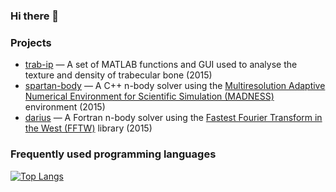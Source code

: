 ### Hi there 👋

### Projects
- [trab-ip](https://github.com/hsolleder/trab-ip) — A set of MATLAB functions and GUI used to analyse the texture and density of trabecular bone (2015)
- [spartan-body](https://github.com/hsolleder/spartan-body) — A C++ n-body solver using the [Multiresolution Adaptive Numerical Environment for Scientific Simulation (MADNESS)](https://github.com/m-a-d-n-e-s-s/madness) environment (2015)
- [darius](https://github.com/hsolleder/darius) — A Fortran n-body solver using the [Fastest Fourier Transform in the West (FFTW)](https://www.fftw.org/) library (2015)

### Frequently used programming languages

[![Top Langs](https://github-readme-stats.vercel.app/api/top-langs/?username=hsolleder&layout=compact)](https://github.com/hsolleder)

<!--
**hsolleder/hsolleder** is a ✨ _special_ ✨ repository because its `README.md` (this file) appears on your GitHub profile.

Here are some ideas to get you started:

- 🔭 I’m currently working on ...
- 🌱 I’m currently learning ...
- 👯 I’m looking to collaborate on ...
- 🤔 I’m looking for help with ...
- 💬 Ask me about ...
- 📫 How to reach me: ...
- 😄 Pronouns: ...
- ⚡ Fun fact: ...
-->
